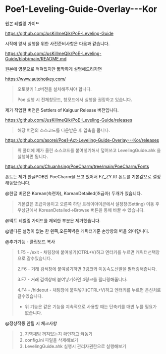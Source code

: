 # Poe1-Leveling-Guide-Overlay---Kor

원본 레벨링 가이드

https://github.com/JusKillmeQik/PoE-Leveling-Guide


시작에 앞서 실행을 위한 사전준비사항은 다음과 같습니다.

https://github.com/JusKillmeQik/PoE-Leveling-Guide/blob/main/README.md

원본에 영문으로 적혀있지만 짧막하게 설명해드리자면

https://www.autohotkey.com/
>오토핫키 1.x버전을 설치해주셔야 합니다.
>
>Poe 실행 시 전체창모드, 창모드에서 실행을 권장하고 있습니다.

제가 작업한 버전은 Settlers of Kalguur Release 버전입니다.

https://github.com/JusKillmeQik/PoE-Leveling-Guide/releases
>해당 버전의 소스코드를 다운받은 후 압축을 풉니다.

https://github.com/asorei/Poe1-Act-Leveling-Guide-Overlay---Kor/releases
>위 폴더에 제가 올린 소스코드를 붙여넣기해서 덮어쓰고 LevelingGuide.ahk 을 실행하면 됩니다.


https://github.com/Chuanhsing/PoeCharm/tree/main/PoeCharm/Fonts

폰트는 제가 한글POB인 PoeCharm을 쓰고 있어서 FZ_ZY.ttf 폰트를 기본값으로 설정해놓았습니다.

@한글 버전은 Korean(숙련자), KoreanDetailed(초급자) 두개가 있습니다.
>기본값은 초급자용이고 오른쪽 하단 트레이아이콘에서 설정창(Setting) 이동 후 우상단에서 KoreanDetailed->Browse 버튼을 통해 바꿀 수 있습니다.

@액트 레벨링 가이드를 제외한 부분은 제거했습니다.

@별다른 설명이 없는 한 왼쪽,오른쪽벽은 캐릭터기준 손방향의 벽을 의미합니다.

@추가기능 - 클립보드 복사

>1.F5 - /exit - 채팅창에 붙여넣기(CTRL+V)하고 엔터키를 누르면 캐릭터선택창으로 갈수있습니다.
>
>2.F6 - 거래 검색창에 붙여넣기하면 3링크와 이동속도신발을 필터링해줍니다.
>
>3.F7 - 거래 검색창에 붙여넣기하면 4링크를 필터링해줍니다.
>
>4.F4 - /hideout - 채팅창에 붙여넣기(CTRL+V)하고 엔터키를 누르면 은신처로 갈수있습니다.
> * 위 기능은 같은 기능을 지속적으로 사용할 때는 단축키를 매번 누를 필요가 없습니다.

@정상작동 안될 시 체크사항
>1. 지역채팅 꺼져있는지 확인하고 켜놓기
>2. config.ini 파일을 삭제해보기
>3. LevelingGuide.ahk 실행시  관리자권한으로 실행해보기

